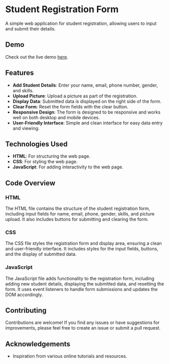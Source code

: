 
# Student Registration Form

A simple web application for student registration, allowing users to input and submit their details.

## Demo

Check out the live demo [here](https://abdulmoizqureshi-2640.github.io/LGMVIP-Web-Task-2/).

## Features

- **Add Student Details**: Enter your name, email, phone number, gender, and skills.
- **Upload Picture**: Upload a picture as part of the registration.
- **Display Data**: Submitted data is displayed on the right side of the form.
- **Clear Form**: Reset the form fields with the clear button.
- **Responsive Design**: The form is designed to be responsive and works well on both desktop and mobile devices.
- **User-Friendly Interface**: Simple and clean interface for easy data entry and viewing.


## Technologies Used

- **HTML**: For structuring the web page.
- **CSS**: For styling the web page.
- **JavaScript**: For adding interactivity to the web page.


## Code Overview

### HTML
The HTML file contains the structure of the student registration form, including input fields for name, email, phone, gender, skills, and picture upload. It also includes buttons for submitting and clearing the form.

### CSS
The CSS file styles the registration form and display area, ensuring a clean and user-friendly interface. It includes styles for the input fields, buttons, and the display of submitted data.

### JavaScript
The JavaScript file adds functionality to the registration form, including adding new student details, displaying the submitted data, and resetting the form. It uses event listeners to handle form submissions and updates the DOM accordingly.



## Contributing
Contributions are welcome! If you find any issues or have suggestions for improvements, please feel free to create an issue or submit a pull request.


## Acknowledgements
- Inspiration from various online tutorials and resources.
